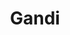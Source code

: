 ---
title: Gandi
description: Buy domains with Bitcoin.
homepage: https://gandi.com
twitter: gandi
---